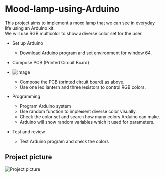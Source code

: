 # Mood-lamp-using-Arduino

This project aims to implement a mood lamp that we can see in everyday life using an Arduino kit.    
We will use RGB multicolor to show a diverse color set for the user.   

* Set up Arduino
    * Download Arduino program and set environment for window 64.

* Compose PCB (Printed Circuit Board)
* ![image](https://github.com/ijaejun1025/Mood_lamp-Arduino/assets/154036705/c3f67a1b-5e9a-4016-83f7-b4e23ee4d737)

     * Compose the PCB (printed circuit board) as above.
     * Use one led lantern and three resistors to control RGB colors.
 
* Programming
     * Program Arduino system
     * Use random function to implement diverse color visually.
     * Check the color set and search how many colors Arduino can make.
     * Arduino will show random variables which it used for parameters.
 
* Test and review
     * Test Arduino program and check the colors


## Project picture

![Project picture](https://github.com/ijaejun1025/Mood_lamp-Arduino/assets/154036705/e59e756c-ece1-41d0-8c31-a5394e98f397)
